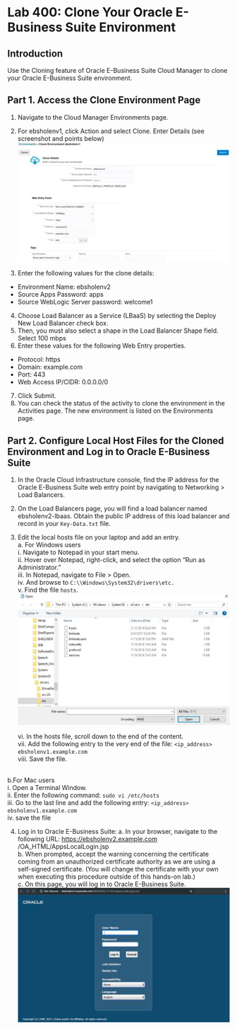 # Lab 400: Clone Your Oracle E-Business Suite Environment

## Introduction
Use the Cloning feature of Oracle E-Business Suite Cloud Manager to clone your Oracle E-Business Suite environment.

## Part 1. Access the Clone Environment Page
1. Navigate to the Cloud Manager Environments page.
2. For ebsholenv1, click Action and select Clone. Enter Details (see screenshot and points below)
![](./imgs/1.png "")

3. Enter the following values for the clone details:<br>
  * Environment Name: ebsholenv2
  * Source Apps Password: apps
  * Source WebLogic Server password: welcome1
4. Choose Load Balancer as a Service (LBaaS) by selecting the Deploy New Load Balancer check box.
5. Then, you must also select a shape in the Load Balancer Shape field. Select 100 mbps
6. Enter these values for the following Web Entry properties.
  * Protocol: https
  * Domain: example.com
  * Port: 443
  * Web Access IP/CIDR: 0.0.0.0/0
7. Click Submit.
8. You can check the status of the activity to clone the environment in the Activities page. The new environment is listed on the Environments page.

## Part 2. Configure Local Host Files for the Cloned Environment and Log in to Oracle E-Business Suite

1. In the Oracle Cloud Infrastructure console, find the IP address for the Oracle E-Business Suite web entry point by navigating to Networking > Load Balancers.

2. On the Load Balancers page, you will find a load balancer named ebsholenv2-lbaas. Obtain the public IP address of this load balancer and record in your ```Key-Data.txt``` file.

3. Edit the local hosts file on your laptop and add an entry. <br>
  a. For Windows users <br>
    i. Navigate to Notepad in your start menu. <br>
    ii. Hover over Notepad, right-click, and select the option “Run as Administrator.” <br>
    iii. In Notepad, navigate to File > Open. <br>
    iv. And browse to ```C:\\Windows\System32\drivers\etc.``` <br>
    v. Find the file ```hosts```. <br>
    ![](./imgs/2.png "")

    vi. In the hosts file, scroll down to the end of the content. <br>
    vii. Add the following entry to the very end of the file: ```<ip_address> ebsholenv1.example.com``` <br>
    viii. Save the file. <br><br>

  b.For Mac users <br>
    i. Open a Terminal Window. <br>
    ii. Enter the following command: ```sudo vi /etc/hosts``` <br>
    iii. Go to the last line and add the following entry: ```<ip_address> ebsholenv1.example.com``` <br>
    iv. save the file <br>

4. Log in to Oracle E-Business Suite:
  a. In your browser, navigate to the following URL: https://ebsholenv2.example.com /OA_HTML/AppsLocalLogin.jsp <br>
  b. When prompted, accept the warning concerning the certificate coming from an unauthorized certificate authority as we are using a self-signed certificate. (You will change the certificate with your own when executing this procedure outside of this hands-on lab.) <br>
  c. On this page, you will log in to Oracle E-Business Suite. <br>
  ![](./imgs/3.png "")
